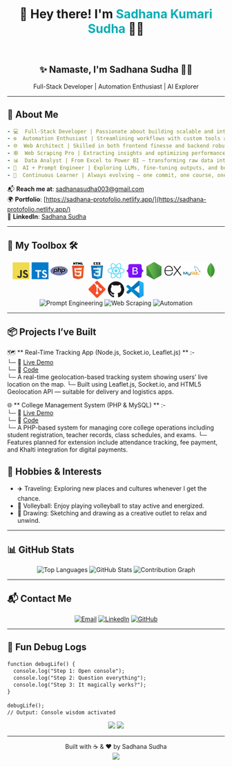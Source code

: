 <h1 align="center">
  🌳 Hey there! I'm <span style="color:#00ADB5;">Sadhana Kumari Sudha</span> 👩‍💻
</h1>

<p align="center">
<!--  <img src="https://github.com/bijay085/bijay085/assets/107698781/e06089b9-5686-4b99-b825-432e89f1f98e" alt="Sadhana Sudha Banner" style="width:20px; height:20px; border-radius:12px;"/> -->
<br>
<h2 align="center">✨ Namaste, I'm Sadhana Sudha 👩‍💻</h2>
<p align="center">
  Full-Stack Developer | Automation Enthusiast | AI Explorer
</p>

</p>

---

## 🌱 About Me

```yaml
- 💻  Full-Stack Developer | Passionate about building scalable and intuitive web applications.
- ⚙️  Automation Enthusiast | Streamlining workflows with custom tools and smart scripting.
- 🌐  Web Architect | Skilled in both frontend finesse and backend robustness.
- 🕸️  Web Scraping Pro | Extracting insights and optimizing performance with precision.
- 📊  Data Analyst | From Excel to Power BI — transforming raw data into clear stories.
- 🤖  AI + Prompt Engineer | Exploring LLMs, fine-tuning outputs, and building smarter apps.
- 🎯  Continuous Learner | Always evolving — one commit, one course, one challenge at a time.

```

📬 **Reach me at**: [sadhanasudha003@gmail.com](mailto:sadhanasudha003@gmail.com)   
🌍 **Portfolio**: [https://sadhana-protofolio.netlify.app/](https://sadhana-protofolio.netlify.app/)   
💼 **LinkedIn**: [Sadhana Sudha](https://www.linkedin.com/in/sadhanasudha/)   

---

## 🌳 My Toolbox 🛠️ 

<p align="center">
  <!-- Programming Languages -->
  <img src="https://raw.githubusercontent.com/devicons/devicon/master/icons/javascript/javascript-original.svg" width="40" title="JavaScript"/>
  <img src="https://raw.githubusercontent.com/devicons/devicon/master/icons/typescript/typescript-original.svg" width="40" title="TypeScript"/>
   <img src="https://raw.githubusercontent.com/devicons/devicon/master/icons/php/php-original.svg" width="40" title="PHP"/>

  <!-- Frontend -->
  <img src="https://raw.githubusercontent.com/devicons/devicon/master/icons/html5/html5-original-wordmark.svg" width="40" title="HTML5"/>
  <img src="https://raw.githubusercontent.com/devicons/devicon/master/icons/css3/css3-original-wordmark.svg" width="40" title="CSS3"/>
  <img src="https://raw.githubusercontent.com/devicons/devicon/master/icons/react/react-original.svg" width="40" title="React"/>
  <img src="https://raw.githubusercontent.com/devicons/devicon/master/icons/bootstrap/bootstrap-original.svg" width="40" title="Bootstrap"/>

  <!-- Backend & DB -->
  <img src="https://raw.githubusercontent.com/devicons/devicon/master/icons/nodejs/nodejs-original.svg" width="40" title="Node.js"/>
  <img src="https://raw.githubusercontent.com/devicons/devicon/master/icons/express/express-original.svg" width="40" title="Express.js"/>
  <img src="https://raw.githubusercontent.com/devicons/devicon/master/icons/mysql/mysql-original-wordmark.svg" width="40" title="MySQL"/>
  <img src="https://raw.githubusercontent.com/devicons/devicon/master/icons/mongodb/mongodb-original.svg" width="40" title="MongoDB"/>

  <!-- Tools -->
  <img src="https://raw.githubusercontent.com/devicons/devicon/master/icons/git/git-original.svg" width="40" title="Git"/>
  <img src="https://raw.githubusercontent.com/devicons/devicon/master/icons/github/github-original.svg" width="40" color="white" title="GitHub"/>
  <img src="https://raw.githubusercontent.com/devicons/devicon/master/icons/vscode/vscode-original.svg" width="40" title="VS Code"/>
<br>
  <!-- Extras -->
  <img src="https://img.shields.io/badge/GPT%20Prompt%20Engineer-4285F4?style=for-the-badge&logo=openai&logoColor=white" height="28" title="Prompt Engineering"/>
  <img src="https://img.shields.io/badge/Web%20Scraping-Data%20Ninja-blue?style=for-the-badge&logo=python&logoColor=white" height="28" title="Web Scraping"/>
  <img src="https://img.shields.io/badge/Automation-Enthusiast-brightgreen?style=for-the-badge&logo=python&logoColor=white" height="28" title="Automation"/>
</p>


---

## 📦 Projects I’ve Built  


🗺️ ** Real-Time Tracking App (Node.js, Socket.io, Leaflet.js) ** :-                                                                                
  └─ 🔗 [Live Demo](https://github.com/sadhana8/Real-Time--Tracking-App-/blob/main/README.md)                                                                     
  └─ 💾 [Code](https://github.com/sadhana8/Real-Time--Tracking-App-)                                                                                               
  └─ A real-time geolocation-based tracking system showing users’ live location on the map.                                                                                                                                                                                                                                                    └─ Built using Leaflet.js, Socket.io, and HTML5 Geolocation API — suitable for delivery and logistics apps.
  
🌐 ** College Management System (PHP & MySQL) ** :-                                                                                                                
  └─ 🔗 [Live Demo](https://github.com/sadhana8/project-cms/blob/main/README.md)                                                                                   
  └─ 💾  [Code](https://github.com/sadhana8/project-cms/tree/main)                                                                                                 
  └─ A PHP-based system for managing core college operations including student registration, teacher records, class schedules, and exams.                                                                                                                                                                                                                                                                                                                                                                    └─ Features planned for extension include attendance tracking, fee payment, and Khalti integration for digital payments.

## 🎨 Hobbies & Interests

- ✈️ Traveling: Exploring new places and cultures whenever I get the chance.
- 🏐 Volleyball: Enjoy playing volleyball to stay active and energized.
- 🎨 Drawing: Sketching and drawing as a creative outlet to relax and unwind. 

---

## 📊 GitHub Stats

<div align="center">

<img src="https://github-readme-stats.vercel.app/api/top-langs?username=bijay085&show_icons=true&locale=en&layout=compact&theme=radical" width="370" alt="Top Languages" />  

<img src="https://github-readme-stats.vercel.app/api?username=sadhana8&show_icons=true&locale=en&theme=radical" width="390" alt="GitHub Stats" />  

 

<img src="https://github-readme-activity-graph.vercel.app/graph?username=sadhana8&theme=rogue" alt="Contribution Graph" />  

</div>

---

## 📬 Contact Me

<p align="center">
  <a href="mailto:sadhanasudha003@gmail.com"><img src="https://img.shields.io/badge/Email-D14836?style=for-the-badge&logo=gmail&logoColor=white" alt="Email"></a>
  <a href="https://www.linkedin.com/in/sadhanasudha/"><img src="https://img.shields.io/badge/LinkedIn-0077B5?style=for-the-badge&logo=linkedin&logoColor=white" alt="LinkedIn"></a>
  <a href="https://github.com/sadhana8"><img src="https://img.shields.io/badge/GitHub-100000?style=for-the-badge&logo=github&logoColor=white" alt="GitHub"></a>
</p>

---

## 🤯 Fun Debug Logs

``` When you console.log() everything just to feel safe 😅
function debugLife() {
  console.log("Step 1: Open console");
  console.log("Step 2: Question everything");
  console.log("Step 3: It magically works?");
}

debugLife();
// Output: Console wisdom activated

```

<p align="center">
  <img src="https://media.giphy.com/media/TLjn42M7DPVQGdxfIr/giphy.gif" width="50"/> 
  <img src="https://media.giphy.com/media/10DhYj0GGhL9tm/giphy.gif" width="50"/>
</p>

---

<p align="center">
  Built with ☕ & ❤️ by Sadhana Sudha  
  <br/>
  <img src="https://github.com/bijay085/bijay085/assets/107698781/550c345f-7905-4bd6-a3d0-ab5f9588cd7a" width="35"/>
</p>

